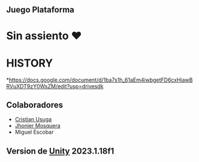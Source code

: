 ## Juego Plataforma

# Sin assiento :heart:

# HISTORY
*https://docs.google.com/document/d/1ba7s1h_61aEm4iwbgetFD6cxHiawBRVuXDT9zY0WsZM/edit?usp=drivesdk


## Colaboradores  
  - [Cristian Usuga](https://github.com/Cristian171)
  - [Jhonier Mosquera](https://github.com/quertuy)
  - Miguel Escobar

## Version de [Unity](https://unity.com/pages/unity-pro-buy-now?utm_source=google&utm_medium=cpc&utm_campaign=cc_dd_upr_amer_amer-t2_en_pu_sem-gg_acq_br-pr_2023-01_brand-at2_cc3022_ev-br_id:71700000105927803&utm_content=cc_dd_upr_amer_pu_sem_gg_ev-br_pros_x_npd_cpc_kw_sd_all_x_x_brand_id:58700008262791741&utm_term=unity&&&&&gad_source=1&gclid=EAIaIQobChMIpc745aWchAMVu6FaBR1btAdREAAYASAAEgLZmPD_BwE&gclsrc=aw.ds) 2023.1.18f1


